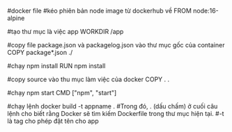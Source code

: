 #docker file
#kéo phiên bản node image từ dockerhub về
FROM node:16-alpine

#tạo thư mục là việc app
WORKDIR /app

#copy file package.json và packagelog.json vào thư mục gốc của container
COPY  package*.json ./

#chạy npm install
RUN npm install

#copy source vào thu mục làm việc của docker
COPY . .

#chạy npm start
CMD ["npm", "start"]  

#chạy lệnh docker build -t appname .
#Trong đó, . (dấu chấm) ở cuối câu lệnh cho biết rằng Docker sẽ tìm kiếm Dockerfile trong thư mục hiện tại.
#-t là tag cho phép đặt tên cho app